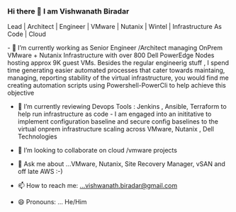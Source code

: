 ### Hi there 👋 I am Vishwanath Biradar
Lead | Architect | Engineer | VMware | Nutanix | Wintel | Infrastructure As Code | Cloud 

<div>
 <p>
- 🔭 I’m currently working as Senior Engineer /Architect managing OnPrem VMware + Nutanix  Infrastructure with over 800 Dell PowerEdge Nodes hosting approx 9K guest VMs. 
   Besides the regular engineerig stuff , I spend time generating easier automated processes that cater towards  maintaing, managing, reporting stability of the virtual infrastructure, you would find me creating automation scripts using Powershell-PowerCli to help achieve this objective
  
 - 🌱 I’m currently reviewing Devops Tools : Jenkins , Ansible, Terraform to help run  infrastructure as code - I am engaged into an inititative to implement configuration baseline and secure config baselines to the virtual onprem infrastructure scaling across VMware, Nutanix , Dell Technologies 
  
 - 👯 I’m looking to collaborate on cloud /vmware projects 
  
 - 💬 Ask me about ...VMware, Nutanix, Site Recovery Manager, vSAN and off late AWS :-) 
  
  - 📫 How to reach me: ...vishwanath.biradar@gmail.com

  - 😄 Pronouns: ... He/Him

</p>
</div>

